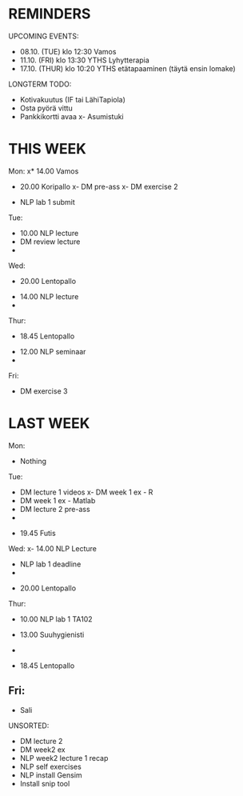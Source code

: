 
# REMINDERS

UPCOMING EVENTS:
- 08.10. (TUE) klo 12:30 Vamos
- 11.10. (FRI) klo 13:30 YTHS Lyhytterapia
- 17.10. (THUR) klo 10:20 YTHS etätapaaminen (täytä ensin lomake)

LONGTERM TODO:
- Kotivakuutus (IF tai LähiTapiola)
- Osta pyörä vittu
- Pankkikortti avaa
x- Asumistuki


# THIS WEEK

Mon:
x* 14.00 Vamos
* 20.00 Koripallo
x- DM pre-ass
x- DM exercise 2
- NLP lab 1 submit

Tue:
- 10.00 NLP lecture
- DM review lecture
- 

Wed:
* 20.00 Lentopallo
- 14.00 NLP lecture
- 

Thur:
* 18.45 Lentopallo
- 12.00 NLP seminaar
- 

Fri:
- DM exercise 3


# LAST WEEK

Mon:
- Nothing

Tue:
- DM lecture 1 videos
x- DM week 1 ex - R
- DM week 1 ex - Matlab
- DM lecture 2 pre-ass
- 
* 19.45 Futis

Wed:
x- 14.00 NLP Lecture
- NLP lab 1 deadline
- 
* 20.00 Lentopallo

Thur:
- 10.00 NLP lab 1 TA102
* 13.00 Suuhygienisti
- 
* 18.45 Lentopallo

Fri:
- 
* Sali


UNSORTED:
- DM lecture 2
- DM week2 ex
- NLP week2 lecture 1 recap
- NLP self exercises
- NLP install Gensim
- Install snip tool


















